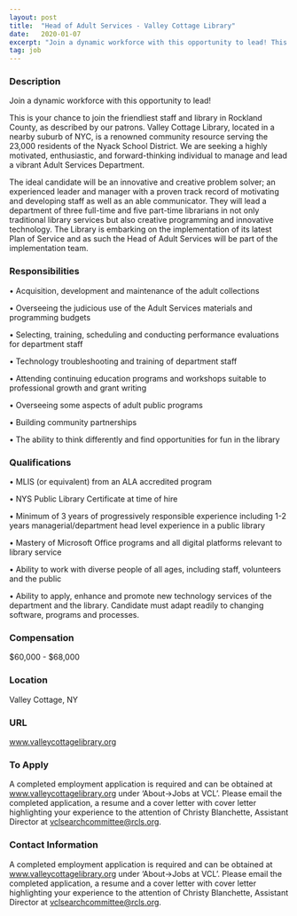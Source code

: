 ```yaml
---
layout: post
title:  "Head of Adult Services - Valley Cottage Library"
date:   2020-01-07
excerpt: "Join a dynamic workforce with this opportunity to lead! This is your chance to join the friendliest staff and library in Rockland County, as described by our patrons. Valley Cottage Library, located in a nearby suburb of NYC, is a renowned community resource serving the 23,000 residents of the Nyack..."
tag: job
---
```


### Description   

Join a dynamic workforce with this opportunity to lead!

This is your chance to join the friendliest staff and library in Rockland County, as described by our patrons. Valley Cottage Library, located in a nearby suburb of NYC, is a renowned community resource serving the 23,000 residents of the Nyack School District. We are seeking a highly motivated, enthusiastic, and forward-thinking individual to manage and lead a vibrant Adult Services Department. 

The ideal candidate will be an innovative and creative problem solver; an experienced leader and manager with a proven track record of motivating and developing staff as well as an able communicator. They will lead a department of three full-time and five part-time librarians in not only traditional library services but also creative programming and innovative technology. The Library is embarking on the implementation of its latest Plan of Service and as such the Head of Adult Services will be part of the implementation team.



### Responsibilities   


• 	Acquisition, development and maintenance of the adult collections

• 	Overseeing the judicious use of the Adult Services materials and programming budgets

• 	Selecting, training, scheduling and conducting performance evaluations for department staff

• 	Technology troubleshooting and training of department staff

• 	Attending continuing education programs and workshops suitable to professional growth and grant writing

• 	Overseeing some aspects of adult public programs

• 	Building community partnerships

• 	The ability to think differently and find opportunities for fun in the library



### Qualifications   


• 	MLIS (or equivalent) from an ALA accredited program

• 	NYS Public Library Certificate at time of hire

• 	Minimum of 3 years of progressively responsible experience including 1-2 years managerial/department head level experience in a public library

• 	Mastery of Microsoft Office programs and all digital platforms relevant to library service

• 	Ability to work with diverse people of all ages, including staff, volunteers and the public

• 	Ability to apply, enhance and promote new technology services of the department and the library. Candidate must adapt readily to changing software, programs and processes.



### Compensation   

$60,000 - $68,000


### Location   

Valley Cottage, NY 


### URL   

www.valleycottagelibrary.org

### To Apply   

A completed employment application is required and can be obtained at www.valleycottagelibrary.org under ‘About->Jobs at VCL’.  Please email the completed application, a resume and a cover letter with cover letter highlighting your experience to the attention of Christy Blanchette, Assistant Director at vclsearchcommittee@rcls.org. 




### Contact Information   

A completed employment application is required and can be obtained at www.valleycottagelibrary.org under ‘About->Jobs at VCL’.  Please email the completed application, a resume and a cover letter with cover letter highlighting your experience to the attention of Christy Blanchette, Assistant Director at vclsearchcommittee@rcls.org. 

